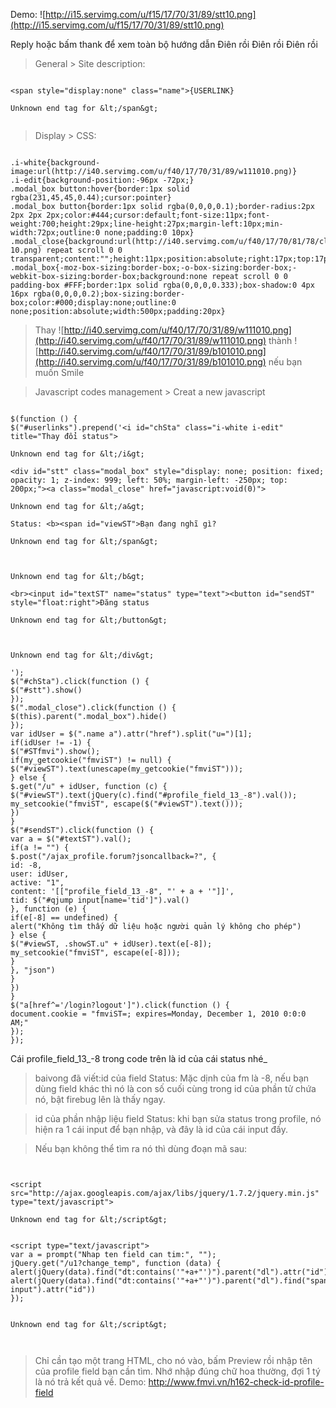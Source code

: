 Demo:
![http://i15.servimg.com/u/f15/17/70/31/89/stt10.png](http://i15.servimg.com/u/f15/17/70/31/89/stt10.png)


Reply hoặc bấm thank để xem toàn bộ hướng dẫn Điên rồi Điên rồi Điên rồi

> General > Site description:

```

<span style="display:none" class="name">{USERLINK}

Unknown end tag for &lt;/span&gt;


```

> Display > CSS:

```

.i-white{background-image:url(http://i40.servimg.com/u/f40/17/70/31/89/w111010.png)}
.i-edit{background-position:-96px -72px;}
.modal_box button:hover{border:1px solid rgba(231,45,45,0.44);cursor:pointer}
.modal_box button{border:1px solid rgba(0,0,0,0.1);border-radius:2px 2px 2px 2px;color:#444;cursor:default;font-size:11px;font-weight:700;height:29px;line-height:27px;margin-left:10px;min-width:72px;outline:0 none;padding:0 10px}
.modal_close{background:url(http://i40.servimg.com/u/f40/17/70/81/78/close-10.png) repeat scroll 0 0 transparent;content:"";height:11px;position:absolute;right:17px;top:17px;width:11px}
.modal_box{-moz-box-sizing:border-box;-o-box-sizing:border-box;-webkit-box-sizing:border-box;background:none repeat scroll 0 0 padding-box #FFF;border:1px solid rgba(0,0,0,0.333);box-shadow:0 4px 16px rgba(0,0,0,0.2);box-sizing:border-box;color:#000;display:none;outline:0 none;position:absolute;width:500px;padding:20px}
```
> Thay ![http://i40.servimg.com/u/f40/17/70/31/89/w111010.png](http://i40.servimg.com/u/f40/17/70/31/89/w111010.png) thành ![http://i40.servimg.com/u/f40/17/70/31/89/b101010.png](http://i40.servimg.com/u/f40/17/70/31/89/b101010.png) nếu bạn muốn Smile

> Javascript codes management > Creat a new javascript

```

$(function () {
$("#userlinks").prepend('<i id="chSta" class="i-white i-edit" title="Thay đổi status">

Unknown end tag for &lt;/i&gt;

<div id="stt" class="modal_box" style="display: none; position: fixed; opacity: 1; z-index: 999; left: 50%; margin-left: -250px; top: 200px;"><a class="modal_close" href="javascript:void(0)">

Unknown end tag for &lt;/a&gt;

Status: <b><span id="viewST">Bạn đang nghĩ gì?

Unknown end tag for &lt;/span&gt;



Unknown end tag for &lt;/b&gt;

<br><input id="textST" name="status" type="text"><button id="sendST" style="float:right">Đăng status

Unknown end tag for &lt;/button&gt;



Unknown end tag for &lt;/div&gt;

');
$("#chSta").click(function () {
$("#stt").show()
});
$(".modal_close").click(function () {
$(this).parent(".modal_box").hide()
});
var idUser = $(".name a").attr("href").split("u=")[1];
if(idUser != -1) {
$("#STfmvi").show();
if(my_getcookie("fmviST") != null) {
$("#viewST").text(unescape(my_getcookie("fmviST")));
} else {
$.get("/u" + idUser, function (c) {
$("#viewST").text(jQuery(c).find("#profile_field_13_-8").val());
my_setcookie("fmviST", escape($("#viewST").text()));
})
}
$("#sendST").click(function () {
var a = $("#textST").val();
if(a != "") {
$.post("/ajax_profile.forum?jsoncallback=?", {
id: -8,
user: idUser,
active: "1",
content: '[["profile_field_13_-8", "' + a + '"]]',
tid: $("#qjump input[name='tid']").val()
}, function (e) {
if(e[-8] == undefined) {
alert("Không tìm thấy dữ liệu hoặc người quản lý không cho phép")
} else {
$("#viewST, .showST.u" + idUser).text(e[-8]);
my_setcookie("fmviST", escape(e[-8]));
}
}, "json")
}
})
}
$("a[href^='/login?logout']").click(function () {
document.cookie = "fmviST=; expires=Monday, December 1, 2010 0:0:0 AM;"
});
});
```

Cái profile\_field\_13_-8 trong code trên là id của cái status nhé_


> baivong ﻿đã viết:id của field Status: Mặc dịnh của fm là -8, nếu bạn dùng field khác thì nó là con số cuối cùng trong id của phần tử chứa nó, bật firebug lên là thấy ngay.

> id của phần nhập liệu field Status: khi bạn sửa status trong profile, nó hiện ra 1 cái input để bạn nhập, và đây là id của cái input đấy.

> Nếu bạn không thể tìm ra nó thì dùng đoạn mã sau:

```


<script src="http://ajax.googleapis.com/ajax/libs/jquery/1.7.2/jquery.min.js" type="text/javascript">

Unknown end tag for &lt;/script&gt;


<script type="text/javascript">
var a = prompt("Nhap ten field can tim:", "");
jQuery.get("/u1?change_temp", function (data) {
alert(jQuery(data).find("dt:contains('"+a+"')").parent("dl").attr("id").slice(8));
alert(jQuery(data).find("dt:contains('"+a+"')").parent("dl").find("span:last input").attr("id"))
});


Unknown end tag for &lt;/script&gt;



```

> Chỉ cần tạo một trang HTML, cho nó vào, bấm Preview rồi nhập tên của profile field bạn cần tìm. Nhớ nhập đúng chữ hoa thường, đợi 1 tý là nó trả kết quả về.
> Demo: http://www.fmvi.vn/h162-check-id-profile-field